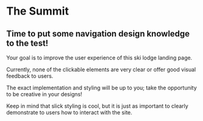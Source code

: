 # The Summit
## Time to put some navigation design knowledge to the test!

Your goal is to improve the user experience of this ski lodge landing page.

Currently, none of the clickable elements are very clear or offer good visual feedback to users.

The exact implementation and styling will be up to you; take the opportunity to be creative in your designs!

Keep in mind that slick styling is cool, but it is just as important to clearly demonstrate to users how to interact with the site.